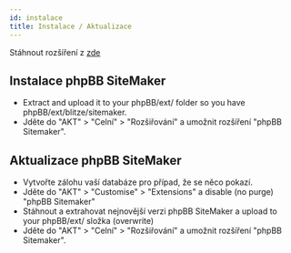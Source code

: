 ```yaml
---
id: instalace
title: Instalace / Aktualizace
---
```


Stáhnout rozšíření z [zde](https://www.phpbb.com/customise/db/extension/phpbb_sitemaker_2/)

## Instalace phpBB SiteMaker

* Extract and upload it to your phpBB/ext/ folder so you have phpBB/ext/blitze/sitemaker.
* Jděte do "AKT" > "Celní" > "Rozšiřování" a umožnit rozšíření "phpBB Sitemaker".

## Aktualizace phpBB SiteMaker

* Vytvořte zálohu vaší databáze pro případ, že se něco pokazí.
* Jděte do "AKT" > "Customise" > "Extensions" a disable (no purge) "phpBB Sitemaker"
* Stáhnout a extrahovat nejnovější verzi phpBB SiteMaker a upload to your phpBB/ext/ složka (overwrite)
* Jděte do "AKT" > "Celní" > "Rozšiřování" a umožnit rozšíření "phpBB Sitemaker".